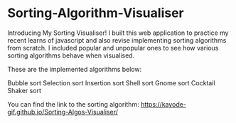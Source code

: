 # Sorting-Algorithm-Visualiser 

Introducing My Sorting Visualiser! 
I built this web application to practice my recent learns of javascript and also revise implementing sorting algorithms from scratch. I included popular and unpopular ones to see how various sorting algorithms behave when visualised.

These are the implemented algorithms below:

Bubble sort
Selection sort
Insertion sort
Shell sort
Gnome sort 
Cocktail Shaker sort

You can find the link to the sorting algorithm: https://kayode-gif.github.io/Sorting-Algos-Visualiser/
